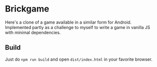 # Brickgame

Here's a clone of a game available in a similar form for Android. Implemented partly as a challenge to myself to write a game in vanilla JS with minimal dependencies.

## Build

Just do `npm run build` and open `dist/index.html` in your favorite browser.
